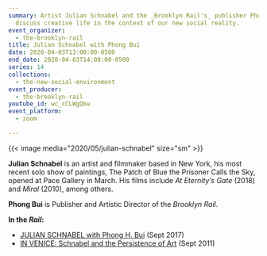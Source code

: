 ```yaml
---
summary: Artist Julian Schnabel and the _Brooklyn Rail's_ publisher Phong Bui
  discuss creative life in the context of our new social reality.
event_organizer:
  - the-brooklyn-rail
title: Julian Schnabel with Phong Bui
date: 2020-04-03T13:00:00-0500
end_date: 2020-04-03T14:00:00-0500
series: 14
collections:
  - the-new-social-environment
event_producer:
  - the-brooklyn-rail
youtube_id: wc_cCLWgQkw
event_platform:
  - zoom

---
```


{{< image media="2020/05/julian-schnabel" size="sm" >}}

**Julian Schnabel**  is an artist and filmmaker based in New York, his most recent solo show of paintings, The Patch of Blue the Prisoner Calls the Sky, opened at Pace Gallery in March. His films include  _At Eternity’s Gate_  (2018) and  _Miral_  (2010), among others.

**Phong Bui** is Publisher and Artistic Director of the *Brooklyn Rail*.

**In the _Rail_:**

-   [JULIAN SCHNABEL with Phong H. Bui](https://brooklynrail.org/2017/09/art/JULIAN-SCHNABEL-with-Phong-Bui)  (Sept 2017)
-   [IN VENICE: Schnabel and the Persistence of Art](https://brooklynrail.org/2011/09/artseen/in-venice-schnabel-and-the-persistence-of-art) (Sept 2011)
